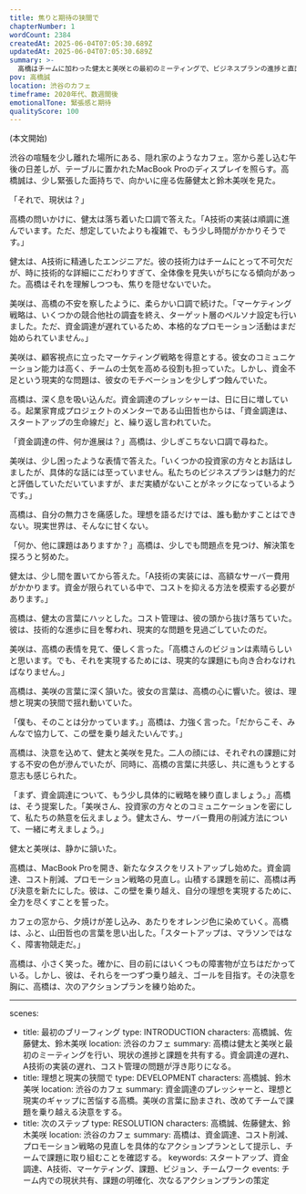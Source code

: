 ```yaml
---
title: 焦りと期待の狭間で
chapterNumber: 1
wordCount: 2384
createdAt: 2025-06-04T07:05:30.689Z
updatedAt: 2025-06-04T07:05:30.689Z
summary: >-
  高橋はチームに加わった健太と美咲との最初のミーティングで、ビジネスプランの進捗と直面する課題について話し合う。資金調達のプレッシャーと、理想と現実のギャップに葛藤する。
pov: 高橋誠
location: 渋谷のカフェ
timeframe: 2020年代、数週間後
emotionalTone: 緊張感と期待
qualityScore: 100
---
```


(本文開始)

渋谷の喧騒を少し離れた場所にある、隠れ家のようなカフェ。窓から差し込む午後の日差しが、テーブルに置かれたMacBook Proのディスプレイを照らす。高橋誠は、少し緊張した面持ちで、向かいに座る佐藤健太と鈴木美咲を見た。

「それで、現状は？」

高橋の問いかけに、健太は落ち着いた口調で答えた。「A技術の実装は順調に進んでいます。ただ、想定していたよりも複雑で、もう少し時間がかかりそうです。」

健太は、A技術に精通したエンジニアだ。彼の技術力はチームにとって不可欠だが、時に技術的な詳細にこだわりすぎて、全体像を見失いがちになる傾向があった。高橋はそれを理解しつつも、焦りを隠せないでいた。

美咲は、高橋の不安を察したように、柔らかい口調で続けた。「マーケティング戦略は、いくつかの競合他社の調査を終え、ターゲット層のペルソナ設定も行いました。ただ、資金調達が遅れているため、本格的なプロモーション活動はまだ始められていません。」

美咲は、顧客視点に立ったマーケティング戦略を得意とする。彼女のコミュニケーション能力は高く、チームの士気を高める役割も担っていた。しかし、資金不足という現実的な問題は、彼女のモチベーションを少しずつ蝕んでいた。

高橋は、深く息を吸い込んだ。資金調達のプレッシャーは、日に日に増している。起業家育成プロジェクトのメンターである山田哲也からは、「資金調達は、スタートアップの生命線だ」と、繰り返し言われていた。

「資金調達の件、何か進展は？」高橋は、少しぎこちない口調で尋ねた。

美咲は、少し困ったような表情で答えた。「いくつかの投資家の方々とお話はしましたが、具体的な話には至っていません。私たちのビジネスプランは魅力的だと評価していただいていますが、まだ実績がないことがネックになっているようです。」

高橋は、自分の無力さを痛感した。理想を語るだけでは、誰も動かすことはできない。現実世界は、そんなに甘くない。

「何か、他に課題はありますか？」高橋は、少しでも問題点を見つけ、解決策を探ろうと努めた。

健太は、少し間を置いてから答えた。「A技術の実装には、高額なサーバー費用がかかります。資金が限られている中で、コストを抑える方法を模索する必要があります。」

高橋は、健太の言葉にハッとした。コスト管理は、彼の頭から抜け落ちていた。彼は、技術的な進歩に目を奪われ、現実的な問題を見過ごしていたのだ。

美咲は、高橋の表情を見て、優しく言った。「高橋さんのビジョンは素晴らしいと思います。でも、それを実現するためには、現実的な課題にも向き合わなければなりません。」

高橋は、美咲の言葉に深く頷いた。彼女の言葉は、高橋の心に響いた。彼は、理想と現実の狭間で揺れ動いていた。

「僕も、そのことは分かっています。」高橋は、力強く言った。「だからこそ、みんなで協力して、この壁を乗り越えたいんです。」

高橋は、決意を込めて、健太と美咲を見た。二人の顔には、それぞれの課題に対する不安の色が滲んでいたが、同時に、高橋の言葉に共感し、共に進もうとする意志も感じられた。

「まず、資金調達について、もう少し具体的に戦略を練り直しましょう。」高橋は、そう提案した。「美咲さん、投資家の方々とのコミュニケーションを密にして、私たちの熱意を伝えましょう。健太さん、サーバー費用の削減方法について、一緒に考えましょう。」

健太と美咲は、静かに頷いた。

高橋は、MacBook Proを開き、新たなタスクをリストアップし始めた。資金調達、コスト削減、プロモーション戦略の見直し。山積する課題を前に、高橋は再び決意を新たにした。彼は、この壁を乗り越え、自分の理想を実現するために、全力を尽くすことを誓った。

カフェの窓から、夕焼けが差し込み、あたりをオレンジ色に染めていく。高橋は、ふと、山田哲也の言葉を思い出した。「スタートアップは、マラソンではなく、障害物競走だ。」

高橋は、小さく笑った。確かに、目の前にはいくつもの障害物が立ちはだかっている。しかし、彼は、それらを一つずつ乗り越え、ゴールを目指す。その決意を胸に、高橋は、次のアクションプランを練り始めた。

---
scenes:
  - title: 最初のブリーフィング
    type: INTRODUCTION
    characters: 高橋誠、佐藤健太、鈴木美咲
    location: 渋谷のカフェ
    summary: 高橋は健太と美咲と最初のミーティングを行い、現状の進捗と課題を共有する。資金調達の遅れ、A技術の実装の遅れ、コスト管理の問題が浮き彫りになる。
  - title: 理想と現実の狭間で
    type: DEVELOPMENT
    characters: 高橋誠、鈴木美咲
    location: 渋谷のカフェ
    summary: 資金調達のプレッシャーと、理想と現実のギャップに苦悩する高橋。美咲の言葉に励まされ、改めてチームで課題を乗り越える決意をする。
  - title: 次のステップ
    type: RESOLUTION
    characters: 高橋誠、佐藤健太、鈴木美咲
    location: 渋谷のカフェ
    summary: 高橋は、資金調達、コスト削減、プロモーション戦略の見直しを具体的なアクションプランとして提示し、チームで課題に取り組むことを確認する。
keywords: スタートアップ、資金調達、A技術、マーケティング、課題、ビジョン、チームワーク
events: チーム内での現状共有、課題の明確化、次なるアクションプランの策定